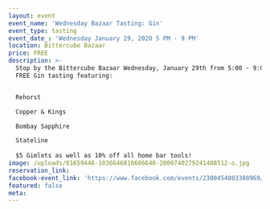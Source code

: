```yaml
---
layout: event
event_name: 'Wednesday Bazaar Tasting: Gin'
event_type: tasting
event_date_: 'Wednesday January 29, 2020 5 PM - 9 PM'
location: Bittercube Bazaar
price: FREE
description: >-
  Stop by the Bittercube Bazaar Wednesday, January 29th from 5:00 - 9:00pm for a
  FREE Gin tasting featuring:


  Rehorst 

  Copper & Kings

  Bombay Sapphire

  Stateline
   
  $5 Gimlets as well as 10% off all home bar tools!
image: /uploads/81659446-1036646816686640-2000740279241408512-o.jpg
reservation_link:
facebook-event_link: 'https://www.facebook.com/events/2300454803388969/'
featured: false
meta:
---
```


